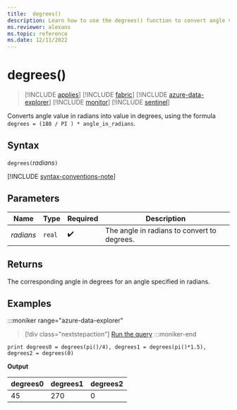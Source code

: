 ```yaml
---
title:  degrees()
description: Learn how to use the degrees() function to convert angle values from radians to values in degrees.
ms.reviewer: alexans
ms.topic: reference
ms.date: 12/11/2022
---
```

# degrees()

> [!INCLUDE [applies](../includes/applies-to-version/applies.md)] [!INCLUDE [fabric](../includes/applies-to-version/fabric.md)] [!INCLUDE [azure-data-explorer](../includes/applies-to-version/azure-data-explorer.md)] [!INCLUDE [monitor](../includes/applies-to-version/monitor.md)] [!INCLUDE [sentinel](../includes/applies-to-version/sentinel.md)]

Converts angle value in radians into value in degrees, using the formula `degrees = (180 / PI ) * angle_in_radians`.

## Syntax

`degrees(`*radians*`)`

[!INCLUDE [syntax-conventions-note](../includes/syntax-conventions-note.md)]

## Parameters

| Name | Type | Required | Description |
|--|--|--|--|
| *radians* | `real` |  :heavy_check_mark: | The angle in radians to convert to degrees. |

## Returns

The corresponding angle in degrees for an angle specified in radians.

## Examples

:::moniker range="azure-data-explorer"
> [!div class="nextstepaction"]
> <a href="https://dataexplorer.azure.com/clusters/help/databases/Samples?query=H4sIAAAAAAAAAysoyswrUUhJTS9KTS02ULCFMTUKMjU09U00dWAChmhyWoZ6pghZIyRZA00AiS3HB1UAAAA=" target="_blank">Run the query</a>
:::moniker-end

```kusto
print degrees0 = degrees(pi()/4), degrees1 = degrees(pi()*1.5), degrees2 = degrees(0)
```

**Output**

|degrees0|degrees1|degrees2|
|---|---|---|
|45|270|0|
